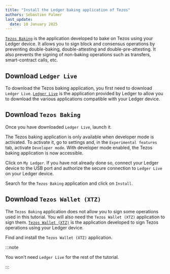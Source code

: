 ```yaml
---
title: "Install the Ledger baking application of Tezos"
authors: Sébastien Palmer
last_update:
  date: 10 January 2025
---
```


[`Tezos Baking`](https://github.com/trilitech/ledger-app-tezos-baking) is the application developed to bake on Tezos using your Ledger device.
It allows you to sign block and consensus operations by preventing double-baking, double-attesting and double-pre-attesting. It also prevents the signing of non-baking operations such as transfers, smart-contract calls, etc.

## Download `Ledger Live`

To download the Tezos baking application, you first need to download `Ledger Live`.
[`Ledger Live`](https://www.ledger.com/ledger-live) is the application provided by Ledger to allow you to download the various applications compatible with your Ledger device.

## Download `Tezos Baking`

Once you have downloaded `Ledger Live`, launch it.

The Tezos baking application is only available when developer mode is activated. To activate it, go to settings and, in the `Experimental features` tab, activate `Developer mode`. With developer mode enabled, the Tezos baking application is now accessible.

Click on `My Ledger`. If you have not already done so, connect your Ledger device to the USB port and authorize the secure connection to `Ledger Live` on your Ledger device.

Search for the `Tezos Baking` application and click on `Install`.

## Download `Tezos Wallet (XTZ)`

The `Tezos Baking` application does not allow you to sign some operations used in this tutorial. You will also need the `Tezos Wallet (XTZ)` application to sign them.
[`Tezos Wallet (XTZ)`](https://github.com/trilitech/ledger-app-tezos-wallet) is the application developed to sign Tezos operations using your Ledger device.

Find and install the `Tezos Wallet (XTZ)` application.

:::note

You won't need `Ledger Live` for the rest of the tutorial.

:::

